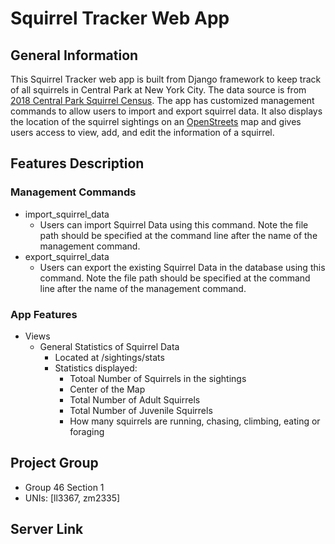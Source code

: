 # Squirrel Tracker Web App

## General Information
This Squirrel Tracker web app is built from Django framework to keep track of all squirrels in Central Park at New York City. The data source is from [2018 Central Park Squirrel Census](https://data.cityofnewyork.us/Environment/2018-Central-Park-Squirrel-Census-Squirrel-Data/vfnx-vebw).
The app has customized management commands to allow users to import and export squirrel data. It also displays the location of the squirrel sightings on an [OpenStreets](https://www.openstreetmap.org/about/) map and gives users access to view, add, and edit the information of a squirrel.

## Features Description
### Management Commands
- import_squirrel_data
  - Users can import Squirrel Data using this command. Note the file path should be specified at the command line after the name of the management command.
- export_squirrel_data
  - Users can export the existing Squirrel Data in the database using this command. Note the file path should be specified at the command line after the name of the management command.
   
### App Features
- Views
  - General Statistics of Squirrel Data
    - Located at /sightings/stats
    - Statistics displayed:
      - Totoal Number of Squirrels in the sightings
      - Center of the Map
      - Total Number of Adult Squirrels
      - Total Number of Juvenile Squirrels
      - How many squirrels are running, chasing, climbing, eating or foraging


## Project Group
- Group 46 Section 1
- UNIs: [ll3367, zm2335]

## Server Link


    
 
